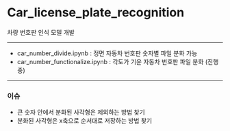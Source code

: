 # Car_license_plate_recognition
차량 번호판 인식 모델 개발   

---
- car_number_divide.ipynb : 정면 자동차 번호판 숫자별 파일 분화 가능   
- car_number_functionalize.ipynb : 각도가 기운 자동차 번호판 파일 분화 (진행중)

---
### 이슈
- 큰 숫자 안에서 분화된 사각형은 제외하는 방법 찾기
- 분화된 사각형은 x축으로 순서대로 저장하는 방법 찾기